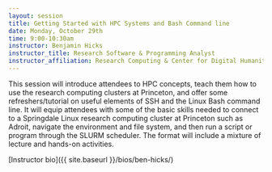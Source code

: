 ```yaml
---
layout: session
title: Getting Started with HPC Systems and Bash Command line
date: Monday, October 29th
time: 9:00-10:30am
instructor: Benjamin Hicks
instructor_title: Research Software & Programming Analyst
instructor_affiliation: Research Computing & Center for Digital Humanities, Princeton University
---
```



This session will introduce attendees to HPC concepts, teach them how to use
the research computing clusters at Princeton, and offer some refreshers/tutorial
on useful elements of SSH and the Linux Bash command line. It will
equip attendees with some of the basic skills needed to connect to
a Springdale Linux research computing cluster at Princeton such as Adroit,
navigate the environment and file system, and then run a script or program
through the SLURM scheduler.  The format will include a mixture of lecture and
hands-on activities.

[Instructor bio]({{ site.baseurl }}/bios/ben-hicks/)
